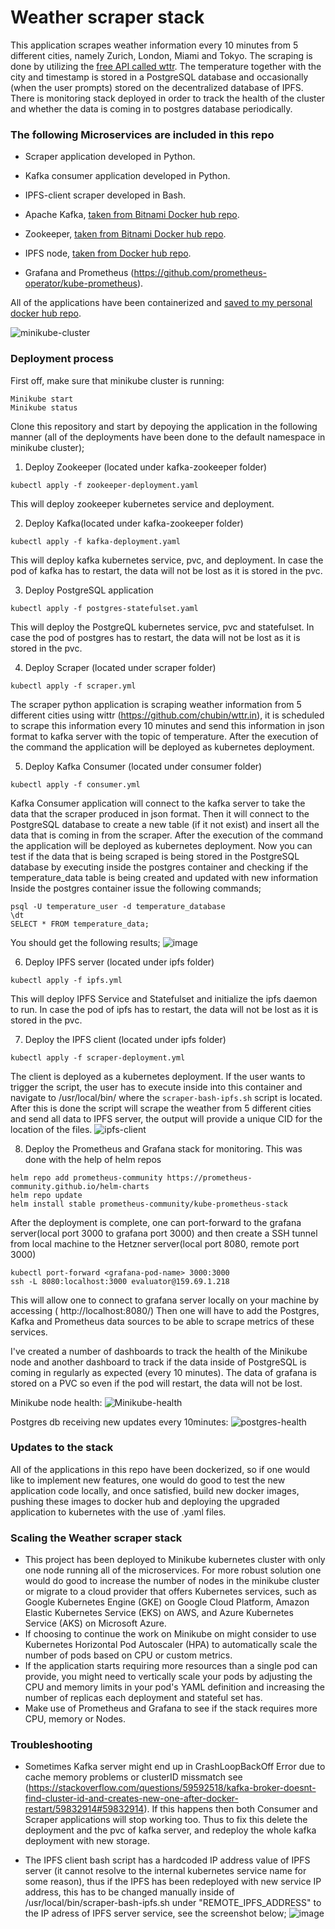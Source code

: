 # Weather scraper stack

This application scrapes weather information every 10 minutes from 5 different cities, namely Zurich, London, Miami and Tokyo. The scraping is done by utilizing the [free API called wttr](https://github.com/chubin/wttr.in). 
The temperature together with the city and timestamp is stored in a PostgreSQL database and occasionally (when the user prompts) stored on the decentralized database of IPFS. 
There is monitoring stack deployed in order to track the health of the cluster and whether the data is coming in to postgres database periodically. 

### The following Microservices are included in this repo

* Scraper application developed in Python.  

* Kafka consumer application developed in Python.

* IPFS-client scraper developed in Bash.

* Apache Kafka, [taken from Bitnami Docker hub repo](https://hub.docker.com/r/bitnami/kafka/tags).

* Zookeeper,  [taken from Bitnami Docker hub repo](https://hub.docker.com/r/bitnami/zookeeper/tags).

* IPFS node, [taken from Docker hub repo](https://hub.docker.com/r/ipfs/go-ipfs).

* Grafana and Prometheus (https://github.com/prometheus-operator/kube-prometheus).

All of the applications have been containerized and [saved to my personal docker hub repo](https://hub.docker.com/repositories/shpookas).

![minikube-cluster](https://github.com/shpookas/weather_scraper/assets/84668053/af550eb4-6827-4ca6-b708-6cc1ccd0ff8d)



### Deployment process

First off, make sure that minikube cluster is running:
```
Minikube start
Minikube status
```
Clone this repository and start by depoying the application in the following manner (all of the deployments have been done to the default namespace in minikube cluster);

1. Deploy Zookeeper (located under kafka-zookeeper folder)
  ```
  kubectl apply -f zookeeper-deployment.yaml 
  ```
  This will deploy zookeeper kubernetes service and deployment. 

2. Deploy Kafka(located under kafka-zookeeper folder) 
  ```
  kubectl apply -f kafka-deployment.yaml    
  ```
  This will deploy kafka kubernetes service, pvc, and deployment. In case the pod of kafka has to restart, the data will not be lost as it is stored in the pvc. 

3. Deploy PostgreSQL application
  ```
  kubectl apply -f postgres-statefulset.yaml    
  ```
  This will deploy the PostgreQL kubernetes service, pvc and statefulset. In case the pod of postgres has to restart, the data will not be lost as it is stored in the pvc. 

4. Deploy Scraper (located under scraper folder)
  ```
  kubectl apply -f scraper.yml  
  ```
  The scraper python application is scraping weather information from 5 different cities using wittr (https://github.com/chubin/wttr.in), it is scheduled to scrape this information every 10 minutes and send this information in json format to 
  kafka server   with the topic of temperature.
  After the execution of the command the application will be deployed as kubernetes deployment. 

5. Deploy Kafka Consumer (located under consumer folder)
  ```
  kubectl apply -f consumer.yml  
  ```
  Kafka Consumer application will connect to the kafka server to take the data that the scraper produced in json format. Then it will connect to the PostgreSQL database to create a new table (if it not exist) and insert all the data that is         coming   in from the scraper. 
  After the execution of the command the application will be deployed as kubernetes deployment. 
  Now you can test if the data that is being scraped is being stored in the PostgreSQL database by executing inside the postgres container and checking if the temperature_data table is being created and updated with new information
  Inside the postgres container issue the following commands;
  ```
  psql -U temperature_user -d temperature_database
  \dt
  SELECT * FROM temperature_data;
  ```
  You should get the following results;
  ![image](https://github.com/shpookas/weather_scraper/assets/84668053/0de26736-d0dc-48b5-b3d4-0e12b93464e6)


6. Deploy IPFS server (located under ipfs folder)
  ```
  kubectl apply -f ipfs.yml  
  ```
  This will deploy IPFS Service and Statefulset and initialize the ipfs daemon to run. In case the pod of ipfs has to restart, the data will not be lost as it is stored in the pvc.

7. Deploy the IPFS client (located under ipfs folder)
  ```
  kubectl apply -f scraper-deployment.yml
  ```
  The client is deployed as a kubernetes deployment. If the user wants to trigger the script, the user has to execute inside into this container and navigate to /usr/local/bin/ where the  ``` scraper-bash-ipfs.sh ``` script is located. After this    is done the script will scrape the weather from 5 different cities and send all data to IPFS server, the output will provide a unique CID for the location of the files. 
  ![ipfs-client](https://github.com/shpookas/weather_scraper/assets/84668053/763ce400-1f13-405d-9efd-18341dd28aa0)

8. Deploy the Prometheus and Grafana stack for monitoring.
   This was done with the help of helm repos
 ```
 helm repo add prometheus-community https://prometheus-community.github.io/helm-charts
 helm repo update
 helm install stable prometheus-community/kube-prometheus-stack
 ```
After the deployment is complete, one can port-forward to the grafana server(local port 3000 to grafana port 3000) and then create a SSH tunnel from local machine to the Hetzner server(local port 8080, remote port 3000)
 ```
 kubectl port-forward <grafana-pod-name> 3000:3000
 ssh -L 8080:localhost:3000 evaluator@159.69.1.218
 ```
 This will allow one to connect to grafana server locally on your machine by accessing ( http://localhost:8080/)
 Then one will have to add the Postgres, Kafka and Prometheus data sources to be able to scrape metrics of these services. 
 
 I've created a number of dashboards to track the health of the Minikube node and another dashboard to track if the data inside of PostgreSQL is coming in regularly as expected (every 10 minutes).
 The data of grafana is stored on a PVC so even if the pod will restart, the data will not be lost. 

 Minikube node health:
![Minikube-health](https://github.com/shpookas/weather_scraper/assets/84668053/8938f0cc-d4f9-4027-9ad9-913e32bb84f0)

Postgres db receiving new updates every 10minutes:
![postgres-health](https://github.com/shpookas/weather_scraper/assets/84668053/577e560b-5bc4-4d25-a38a-27a8eb1968db)



### Updates to the stack
All of the applications in this repo have been dockerized, so if one would like to implement new features, one would do good to test the new application code locally, and once satisfied, build new docker images, pushing these images to docker hub and deploying the upgraded application to kubernetes with the use of .yaml files. 


### Scaling the Weather scraper stack
* This project has been deployed to Minikube kubernetes cluster with only one node running all of the microservices. 
For more robust solution one would do good to increase the number of nodes in the minikube cluster or migrate to a cloud provider that offers Kubernetes services, such as Google Kubernetes Engine (GKE) on Google Cloud Platform, Amazon Elastic Kubernetes Service (EKS) on AWS, and Azure Kubernetes Service (AKS) on Microsoft Azure.
* If choosing to continue the work on Minikube on might consider to use Kubernetes Horizontal Pod Autoscaler (HPA) to automatically scale the number of pods based on CPU or custom metrics.
* If the application starts requiring more resources than a single pod can provide, you might need to vertically scale your pods by adjusting the CPU and memory limits in your pod's YAML definition and increasing the number of replicas each deployment and stateful set has. 
* Make use of Prometheus and Grafana to see if the stack requires more CPU, memory or Nodes.

### Troubleshooting
* Sometimes Kafka server might end up in CrashLoopBackOff Error due to cache memory problems or clusterID missmatch see (https://stackoverflow.com/questions/59592518/kafka-broker-doesnt-find-cluster-id-and-creates-new-one-after-docker-restart/59832914#59832914). If this happens then both Consumer and Scraper applications will stop working too. Thus to fix this delete the deployment and the pvc of kafka server, and redeploy the whole kafka deployment with new storage. 

* The IPFS client bash script has a hardcoded IP address value of IPFS server (it cannot resolve to the internal kubernetes service name for some reason), thus if the IPFS has been redeployed with new service IP address, this has to be changed manually inside of /usr/local/bin/scraper-bash-ipfs.sh under "REMOTE_IPFS_ADDRESS" to the IP adress of IPFS server service, see the screenshot below;
![image](https://github.com/shpookas/weather_scraper/assets/84668053/555374ab-8ee1-414e-acee-926398e449f8)


